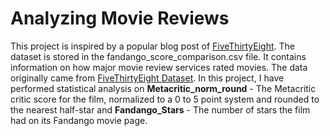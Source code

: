 # Analyzing Movie Reviews
This project is inspired by a popular blog post of [FiveThirtyEight](http://fivethirtyeight.com). The dataset is stored in the fandango_score_comparison.csv file. It contains information on how major movie review services rated movies. The data originally came from [FiveThirtyEight Dataset](https://github.com/fivethirtyeight/data/tree/master/fandango). In this project, I have performed statistical analysis on **Metacritic_norm_round** - The Metacritic critic score for the film, normalized to a 0 to 5 point system and rounded to the nearest half-star and **Fandango_Stars** - The number of stars the film had on its Fandango movie page.

